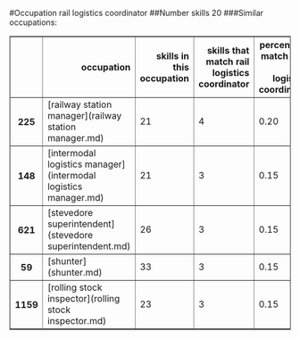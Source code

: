 #Occupation rail logistics coordinator
##Number skills 20
###Similar occupations:
<table border="1" class="dataframe">
  <thead>
    <tr style="text-align: right;">
      <th></th>
      <th>occupation</th>
      <th>skills in this occupation</th>
      <th>skills that match rail logistics coordinator</th>
      <th>percentage match with rail logistics coordinator</th>
      <th>skills not in rail logistics coordinator</th>
    </tr>
  </thead>
  <tbody>
    <tr>
      <th>225</th>
      <td>[railway station manager](railway station manager.md)</td>
      <td>21</td>
      <td>4</td>
      <td>0.20</td>
      <td>17</td>
    </tr>
    <tr>
      <th>148</th>
      <td>[intermodal logistics manager](intermodal logistics manager.md)</td>
      <td>21</td>
      <td>3</td>
      <td>0.15</td>
      <td>18</td>
    </tr>
    <tr>
      <th>621</th>
      <td>[stevedore superintendent](stevedore superintendent.md)</td>
      <td>26</td>
      <td>3</td>
      <td>0.15</td>
      <td>23</td>
    </tr>
    <tr>
      <th>59</th>
      <td>[shunter](shunter.md)</td>
      <td>33</td>
      <td>3</td>
      <td>0.15</td>
      <td>30</td>
    </tr>
    <tr>
      <th>1159</th>
      <td>[rolling stock inspector](rolling stock inspector.md)</td>
      <td>23</td>
      <td>3</td>
      <td>0.15</td>
      <td>20</td>
    </tr>
  </tbody>
</table>
